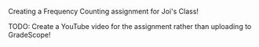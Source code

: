 Creating a Frequency Counting assignment for Joi's Class!

TODO: Create a YouTube video for the assignment rather than uploading to GradeScope!